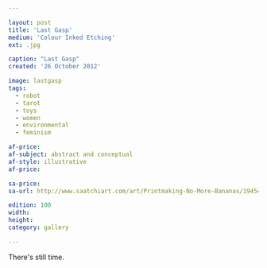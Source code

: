 ```yaml
---

layout: post
title: 'Last Gasp'
medium: 'Colour Inked Etching'
ext: .jpg

caption: "Last Gasp"
created: '26 October 2012'

image: lastgasp
tags:
  - robot
  - tarot
  - toys
  - women
  - environmental
  - feminism

af-price:
af-subject: abstract and conceptual
af-style: illustrative
af-price:

sa-price:
sa-url: http://www.saatchiart.com/art/Printmaking-No-More-Bananas/19454/1461971/view

edition: 100
width:
height:
category: gallery

---
```


There's still time.

